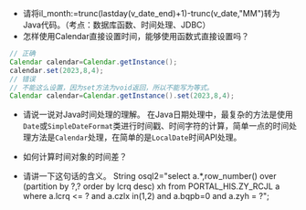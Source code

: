 * 请将il_month:=trunc(lastday(v_date_end)+1)-trunc(v_date,"MM")转为Java代码。（考点：数据库函数、时间处理、JDBC）   
* 怎样使用Calendar直接设置时间，能够使用函数式直接设置吗？
```Java
// 正确
Calendar calendar=Calendar.getInstance();
calendar.set(2023,8,4);
// 错误
// 不能这么设置，因为set方法为void返回，所以不能写为等式。
Calendar calendar=Calendar.getInstance().set(2023,8,4);
```
* 请说一说对Java时间处理的理解。
在Java日期处理中，最复杂的方法是使用`Date`或`SimpleDateFormat`类进行时间戳、时间字符的计算，简单一点的时间处理方法是`Calendar`处理，在简单的是`LocalDate`时间API处理。

* 如何计算时间对象的时间差？

* 请讲一下这句话的含义。
String osql2="select a.*,row_number() over (partition by ?,? order by lcrq desc) xh from PORTAL_HIS.ZY_RCJL a where a.lcrq <= ? and a.czlx in(1,2) and a.bqpb=0 and a.zyh = ?";